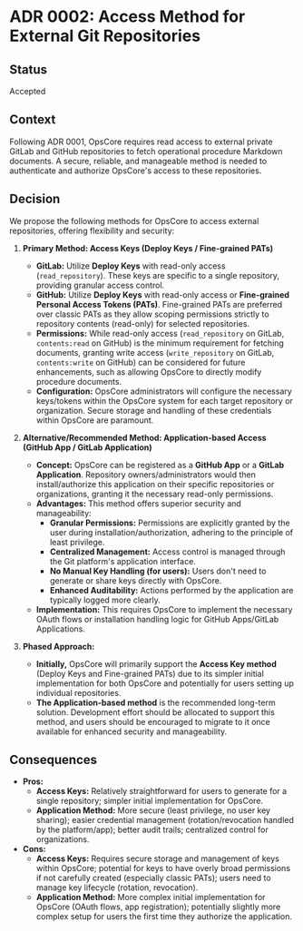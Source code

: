 # ADR 0002: Access Method for External Git Repositories

## Status

Accepted

## Context

Following ADR 0001, OpsCore requires read access to external private GitLab and GitHub repositories to fetch operational procedure Markdown documents. A secure, reliable, and manageable method is needed to authenticate and authorize OpsCore's access to these repositories.

## Decision

We propose the following methods for OpsCore to access external repositories, offering flexibility and security:

1. **Primary Method: Access Keys (Deploy Keys / Fine-grained PATs)**
    * **GitLab:** Utilize **Deploy Keys** with read-only access (`read_repository`). These keys are specific to a single repository, providing granular access control.
    * **GitHub:** Utilize **Deploy Keys** with read-only access or **Fine-grained Personal Access Tokens (PATs)**. Fine-grained PATs are preferred over classic PATs as they allow scoping permissions strictly to repository contents (read-only) for selected repositories.
    * **Permissions:** While read-only access (`read_repository` on GitLab, `contents:read` on GitHub) is the minimum requirement for fetching documents, granting write access (`write_repository` on GitLab, `contents:write` on GitHub) can be considered for future enhancements, such as allowing OpsCore to directly modify procedure documents.
    * **Configuration:** OpsCore administrators will configure the necessary keys/tokens within the OpsCore system for each target repository or organization. Secure storage and handling of these credentials within OpsCore are paramount.

2. **Alternative/Recommended Method: Application-based Access (GitHub App / GitLab Application)**
    * **Concept:** OpsCore can be registered as a **GitHub App** or a **GitLab Application**. Repository owners/administrators would then install/authorize this application on their specific repositories or organizations, granting it the necessary read-only permissions.
    * **Advantages:** This method offers superior security and manageability:
        * **Granular Permissions:** Permissions are explicitly granted by the user during installation/authorization, adhering to the principle of least privilege.
        * **Centralized Management:** Access control is managed through the Git platform's application interface.
        * **No Manual Key Handling (for users):** Users don't need to generate or share keys directly with OpsCore.
        * **Enhanced Auditability:** Actions performed by the application are typically logged more clearly.
    * **Implementation:** This requires OpsCore to implement the necessary OAuth flows or installation handling logic for GitHub Apps/GitLab Applications.

3. **Phased Approach:**
    * **Initially,** OpsCore will primarily support the **Access Key method** (Deploy Keys and Fine-grained PATs) due to its simpler initial implementation for both OpsCore and potentially for users setting up individual repositories.
    * **The Application-based method** is the recommended long-term solution. Development effort should be allocated to support this method, and users should be encouraged to migrate to it once available for enhanced security and manageability.

## Consequences

* **Pros:**
  * **Access Keys:** Relatively straightforward for users to generate for a single repository; simpler initial implementation for OpsCore.
  * **Application Method:** More secure (least privilege, no user key sharing); easier credential management (rotation/revocation handled by the platform/app); better audit trails; centralized control for organizations.
* **Cons:**
  * **Access Keys:** Requires secure storage and management of keys within OpsCore; potential for keys to have overly broad permissions if not carefully created (especially classic PATs); users need to manage key lifecycle (rotation, revocation).
  * **Application Method:** More complex initial implementation for OpsCore (OAuth flows, app registration); potentially slightly more complex setup for users the first time they authorize the application.

